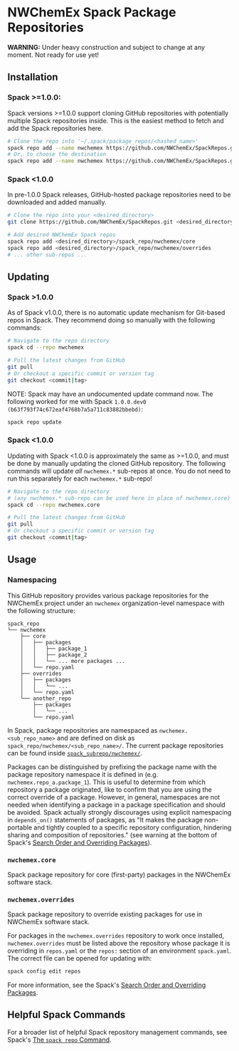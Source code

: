 # NWChemEx Spack Package Repositories

**WARNING:** Under heavy construction and subject to change at any moment. Not ready for use yet!

## Installation

### Spack >=1.0.0:

Spack versions >=1.0.0 support cloning GitHub repositories with potentially multiple Spack repositories inside. This is the easiest method to fetch and add the Spack repositories here.

```bash
# Clone the repo into '~/.spack/package_repos/<hashed_name>'
spack repo add --name nwchemex https://github.com/NWChemEx/SpackRepos.git
# Or, to choose the destination
spack repo add --name nwchemex https://github.com/NWChemEx/SpackRepos.git <destination>
```

### Spack <1.0.0

In pre-1.0.0 Spack releases, GitHub-hosted package repositories need to be downloaded and added manually.

```bash
# Clone the repo into your <desired_directory>
git clone https://github.com/NWChemEx/SpackRepos.git <desired_directory>

# Add desired NWChemEx Spack repos
spack repo add <desired_directory>/spack_repo/nwchemex/core
spack repo add <desired_directory>/spack_repo/nwchemex/overrides
# ... other sub-repos ...
```

## Updating

### Spack >1.0.0

As of Spack v1.0.0, there is no automatic update mechanism for Git-based repos in Spack. They recommend doing so manually with the following commands:

```bash
# Navigate to the repo directory
spack cd --repo nwchemex

# Pull the latest changes from GitHub
git pull
# Or checkout a specific commit or version tag
git checkout <commit|tag>
```

NOTE: Spack may have an undocumented update command now. The following worked for me with Spack `1.0.0.dev0 (b63f793f74c672eaf4768b7a5a711c83882bbebd)`:
```bash
spack repo update
```

### Spack <1.0.0

Updating with Spack <1.0.0 is approximately the same as >=1.0.0, and must be done by manually updating the cloned GitHub repository. The following commands will update *all* `nwchemex.*` sub-repos at once. You do not need to run this separately for each `nwchemex.*` sub-repo!

```bash
# Navigate to the repo directory
# (any nwchemex.* sub-repo can be used here in place of nwchemex.core)
spack cd --repo nwchemex.core

# Pull the latest changes from GitHub
git pull
# Or checkout a specific commit or version tag
git checkout <commit|tag>
```

## Usage

### Namespacing

This GitHub repository provides various package repositories for the NWChemEx project under an `nwchemex` organization-level namespace with the following structure:

```
spack_repo
└── nwchemex
    ├── core
    │   ├── packages
    │   │   ├── package_1
    │   │   ├── package_2
    │   │   └── ... more packages ...
    │   └── repo.yaml
    ├── overrides
    │   ├── packages
    │   │   └── ...
    │   └── repo.yaml
    └── another_repo
        ├── packages
        │   └── ...
        └── repo.yaml
```

In Spack, package repositories are namespaced as `nwchemex.<sub_repo_name>` and are defined on disk as `spack_repo/nwchemex/<sub_repo_name>/`. The current package repositories can be found inside [`spack_subrepo/nwchemex/`](https://github.com/NWChemEx/SpackRepos/tree/master/spack_repo/nwchemex).

Packages can be distinguished by prefixing the package name with the package repository namespace it is defined in (e.g. `nwchemex.repo_a.package_1`). This is useful to determine from which repository a package originated, like to confirm that you are using the correct override of a package. However, in general, namespaces are not needed when identifying a package in a package specification and should be avoided. Spack actually strongly discourages using explicit namespacing in `depends_on()` statements of packages, as "It makes the package non-portable and tightly coupled to a specific repository configuration, hindering sharing and composition of repositories." (see warning at the bottom of Spack's [Search Order and Overriding Packages](https://spack.readthedocs.io/en/latest/repositories.html#search-order-and-overriding-packages)).

### `nwchemex.core`

Spack package repository for core (first-party) packages in the NWChemEx software stack.

### `nwchemex.overrides`

Spack package repository to override existing packages for use in NWChemEx software stack.

For packages in the `nwchemex.overrides` repository to work once installed, `nwchemex.overrides` must be listed above the repository whose package it is overriding in `repos.yaml` or the `repos:` section of an environment `spack.yaml`. The correct file can be opened for updating with:

```bash
spack config edit repos
```

For more information, see the Spack's [Search Order and Overriding Packages](https://spack.readthedocs.io/en/latest/repositories.html#search-order-and-overriding-packages).

## Helpful Spack Commands

For a broader list of helpful Spack repository management commands, see Spack's [The `spack repo` Command](https://spack.readthedocs.io/en/latest/repositories.html#the-spack-repo-command).
